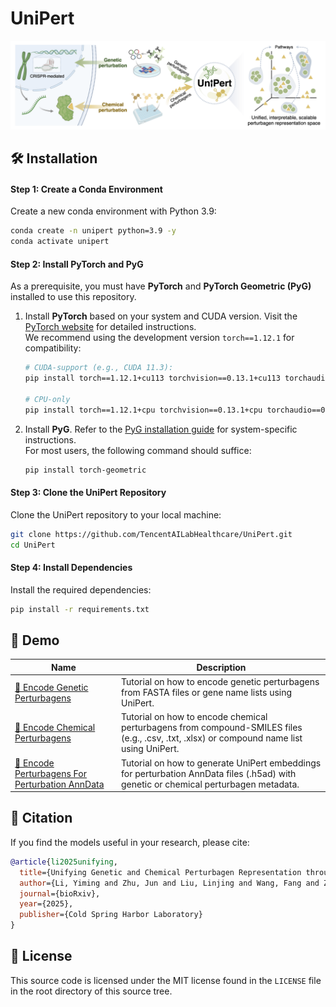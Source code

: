 # UniPert

![Main Image](unipert_overview.png)


## 🛠️ Installation 

#### Step 1: Create a Conda Environment  
Create a new conda environment with Python 3.9:  
```bash
conda create -n unipert python=3.9 -y
conda activate unipert
```

#### Step 2: Install PyTorch and PyG  
As a prerequisite, you must have **PyTorch** and **PyTorch Geometric (PyG)** installed to use this repository.  

1. Install **PyTorch** based on your system and CUDA version. Visit the [PyTorch website](https://pytorch.org/get-started/locally/) for detailed instructions.  
   We recommend using the development version `torch==1.12.1` for compatibility:  
   ```bash
   # CUDA-support (e.g., CUDA 11.3):
   pip install torch==1.12.1+cu113 torchvision==0.13.1+cu113 torchaudio==0.12.1 --extra-index-url https://download.pytorch.org/whl/cu113

   # CPU-only
   pip install torch==1.12.1+cpu torchvision==0.13.1+cpu torchaudio==0.12.1 --extra-index-url https://download.pytorch.org/whl/cpu
   ```

2. Install **PyG**. Refer to the [PyG installation guide](https://pytorch-geometric.readthedocs.io/en/latest/notes/installation.html) for system-specific instructions.  
   For most users, the following command should suffice:  
   ```bash
   pip install torch-geometric
   ```

#### Step 3: Clone the UniPert Repository  
Clone the UniPert repository to your local machine:
   ```bash
   git clone https://github.com/TencentAILabHealthcare/UniPert.git
   cd UniPert
   ```

#### Step 4: Install Dependencies
Install the required dependencies:
   ```bash
   pip install -r requirements.txt
   ```

##  📖 Demo

| Name | Description |
|-----------------|-------------|
| [🧬 Encode Genetic Perturbagens](demo/tutorial_encode_genetic_perturbagens.ipynb) | Tutorial on how to encode genetic perturbagens from FASTA files or gene name lists using UniPert. |
| [💊 Encode Chemical Perturbagens](demo/tutorial_encode_chemical_perturbagens.ipynb) | Tutorial on how to encode chemical perturbagens from compound-SMILES files (e.g., .csv, .txt, .xlsx) or compound name list using UniPert. |
| [🔗 Encode Perturbagens For Perturbation AnnData](demo/tutorial_generate_UniPert_representation_for_pert_adata.ipynb) | Tutorial on how to generate UniPert embeddings for perturbation AnnData files (.h5ad) with genetic or chemical perturbagen metadata. |

## 🤝 Citation

If you find the models useful in your research, please cite:

```bibtex
@article{li2025unifying,
  title={Unifying Genetic and Chemical Perturbagen Representation through a Hybrid Deep Learning Framework},
  author={Li, Yiming and Zhu, Jun and Liu, Linjing and Wang, Fang and Zeng, Min and Huang, Longkai and Yang, Fan and Li, Min and Yao, Jianhua},
  journal={bioRxiv},
  year={2025},
  publisher={Cold Spring Harbor Laboratory}
}
```

## 🚨 License 

This source code is licensed under the MIT license found in the `LICENSE` file
in the root directory of this source tree.
